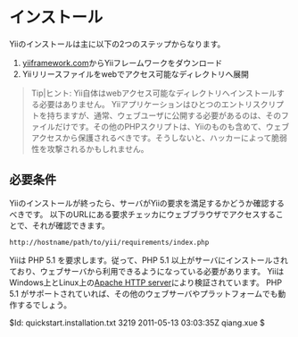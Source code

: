 インストール
============

Yiiのインストールは主に以下の2つのステップからなります。

   1. [yiiframework.com](http://www.yiiframework.com/)からYiiフレームワークをダウンロード
   2. Yiiリリースファイルをwebでアクセス可能なディレクトリへ展開

> Tip|ヒント: Yii自体はwebアクセス可能なディレクトリへインストールする必要はありません。
Yiiアプリケーションはひとつのエントリスクリプトを持ちますが、通常、ウェブユーザに公開する必要があるのは、そのファイルだけです。その他のPHPスクリプトは、Yiiのものも含めて、ウェブアクセスから保護されるべきです。そうしないと、ハッカーによって脆弱性を攻撃されるかもしれません。

必要条件
------------

Yiiのインストールが終ったら、サーバがYiiの要求を満足するかどうか確認するべきです。
以下のURLにある要求チェッカにウェブブラウザでアクセスすることで、それが確認できます。

~~~
http://hostname/path/to/yii/requirements/index.php
~~~

Yiiは PHP 5.1 を要求します。従って、PHP 5.1 以上がサーバにインストールされており、ウェブサーバから利用できるようになっている必要があります。
YiiはWindows上とLinux上の[Apache HTTP server](http://httpd.apache.org/)により検証されています。
PHP 5.1 がサポートされていれば、その他のウェブサーバやプラットフォームでも動作するでしょう。

<div class="revision">$Id: quickstart.installation.txt 3219 2011-05-13 03:03:35Z qiang.xue $</div>
